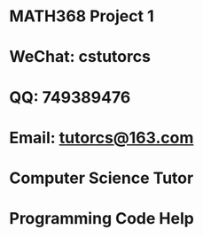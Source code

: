 # MATH368 Project 1

# WeChat: cstutorcs

# QQ: 749389476

# Email: tutorcs@163.com

# Computer Science Tutor

# Programming Code Help
